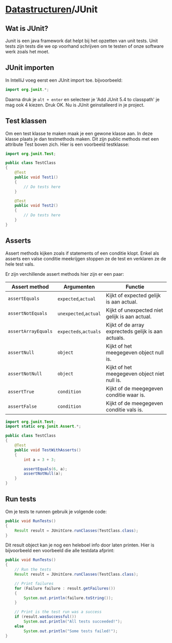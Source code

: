 # [Datastructuren](/datastructuren)/JUnit
## Wat is JUnit?
Junit is een java framework dat helpt bij het opzetten van unit tests. Unit tests zijn tests die we op voorhand schrijven om te testen of onze software werk zoals het moet.

## JUnit importen
In IntelliJ voeg eerst een JUnit import toe. bijvoorbeeld:
```java
import org.junit.*;
```

Daarna druk je `alt + enter` en selecteer je 'Add JUnit 5.4 to classpath' je mag ook 4 kiezen.
Druk OK. Nu is JUnit geinstalleerd in je project.

## Test klassen
Om een test klasse te maken maak je een gewone klasse aan. In deze klasse plaats je dan testmethods maken. Dit zijn public methods met een attribute Test boven zich. Hier is een voorbeeld testklasse:
```java
import org.junit.Test;

public class TestClass
{
    @Test
    public void Test1()
    {
        // Do tests here
    }

    @Test
    public void Test2()
    {
        // Do tests here
    }
}
```

## Asserts
Assert methods kijken zoals if statements of een conditie klopt. Enkel als asserts een valse conditie meekrijgen stoppen ze de test en verklaren ze de hele test vals.

Er zijn verchillende assert methods hier zijn er een paar:

| Assert method | Argumenten | Functie |
|---|---|---|
| `assertEquals` | `expected`,`actual` | Kijkt of expected gelijk is aan actual. |
| `assertNotEquals` | `unexpected`,`actual` | Kijkt of unexpected niet gelijk is aan actual. |
| `assertArrayEquals` | `expecteds`,`actuals` | Kijkt of de array exprecteds gelijk is aan actuals. |
| `assertNull` | `object` | Kijkt of het meegegeven object null is. |
| `assertNotNull` | `object` | Kijkt of het meegegeven object niet null is. |
| `assertTrue` | `condition` | Kijkt of de meegegeven conditie waar is. |
| `assertFalse` | `condition` | Kijkt of de meegegeven conditie vals is. |


```java
import org.junit.Test;
import static org.junit.Assert.*;

public class TestClass
{
    @Test
    public void TestWithAsserts()
    {
        int a = 3 + 3;

        assertEquals(6, a);
        assertNotNull(a);
    }
}
```

## Run tests
Om je tests te runnen gebruik je volgende code:

```java
public void RunTests()
{
    Result result = JUnitCore.runClasses(TestClass.class);
}
```

Dit result object kan je nog een heleboel info door laten printen. Hier is bijvoorbeeld een voorbeeld die alle testdata afprint:

```java
public void RunTests()
{
    // Run the tests
    Result result = JUnitCore.runClasses(TestClass.class);

    // Print failures
    for (Failure failure : result.getFailures())
    {
        System.out.println(failure.toString());
    }

    // Print is the test run was a success
    if (result.wasSuccessful())
        System.out.println("All tests succeeded!");
    else
        System.out.println("Some tests failed!");
}
```